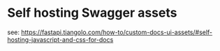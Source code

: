 # Self hosting Swagger assets

see: https://fastapi.tiangolo.com/how-to/custom-docs-ui-assets/#self-hosting-javascript-and-css-for-docs

